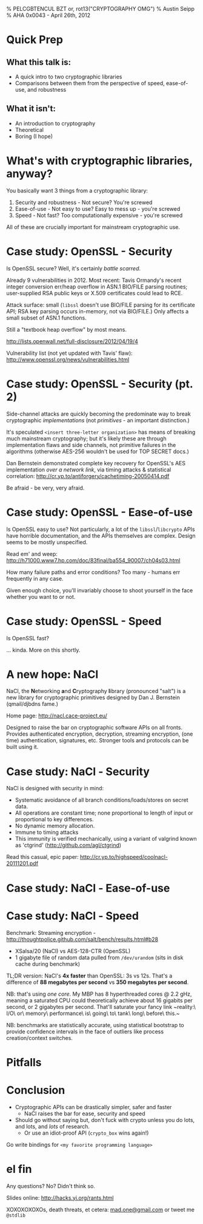% PELCGBTENCUL BZT or, rot13("CRYPTOGRAPHY OMG")
% Austin Seipp
% AHA 0x0043 - April 26th, 2012

# Quick Prep

## What this talk is:

 * A quick intro to two cryptographic libraries
 * Comparisons between them from the perspective of speed,
   ease-of-use, and robustness

## What it isn't:

 * An introduction to cryptography
 * Theoretical
 * Boring (I hope)

# What's with cryptographic libraries, anyway?

You basically want 3 things from a cryptographic library:

1. Security and robustness - Not secure? You're screwed
2. Ease-of-use - Not easy to use? Easy to mess up - you're screwed
3. Speed - Not fast? Too computationally expensive - you're screwed

All of these are crucially important for mainstream cryptographic use.

# Case study: OpenSSL - Security

Is OpenSSL secure? Well, it's certainly *battle scarred*.

Already 9 vulnerabilities in 2012. Most recent: Tavis Ormandy's recent
integer conversion err/heap overflow in ASN.1 BIO/FILE parsing routines;
user-supplied RSA public keys or X.509 certificates could lead to RCE.

Attack surface: small (`libssl` doesn't use BIO/FILE parsing for its
certificate API; RSA key parsing occurs in-memory, not via BIO/FILE.)
Only affects a small subset of ASN.1 functions.

Still a "textbook heap overflow" by most means.

<http://lists.openwall.net/full-disclosure/2012/04/19/4>

Vulnerability list (not yet updated with Tavis' flaw): <http://www.openssl.org/news/vulnerabilities.html>

# Case study: OpenSSL - Security (pt. 2)

Side-channel attacks are quickly becoming the predominate way to break
cryptographic *implementations* (not *primitives* - an important
distinction.)

It's speculated `<insert three-letter organization>` has means of
breaking much mainstream cryptography; but it's likely these are
through implementation flaws and side channels, not primitive failures
in the algorithms (otherwise AES-256 wouldn't be used for TOP SECRET
docs.)

Dan Bernstein demonstrated complete key recovery for OpenSSL's AES
implementation *over a network link*, via timing attacks & statistical
correlation: <http://cr.yp.to/antiforgery/cachetiming-20050414.pdf>

Be afraid - be very, very afraid.

# Case study: OpenSSL - Ease-of-use

Is OpenSSL easy to use? Not particularly, a lot of the
`libssl`/`libcrypto` APIs have horrible documentation, and the APIs
themselves are complex. Design seems to be mostly unspecified.

Read em' and weep: <http://h71000.www7.hp.com/doc/83final/ba554_90007/ch04s03.html>

How many failure paths and error conditions? Too many - humans err
frequently in any case.

Given enough choice, you'll invariably choose to shoot yourself in the
face whether you want to or not.

# Case study: OpenSSL - Speed

Is OpenSSL fast?

... kinda. More on this shortly.

# A new hope: NaCl

NaCl, the **N**etworking **a**nd **C**ryptography **l**ibrary
(pronounced "salt") is a new library for cryptographic primitives
designed by Dan J. Bernstein (qmail/djbdns fame.)

Home page: <http://nacl.cace-project.eu/>

Designed to raise the bar on cryptographic software APIs on all
fronts. Provides authenticated encryption, decryption, streaming
encryption, (one time) authentication, signatures, etc. Stronger tools
and protocols can be built using it.

# Case study: NaCl - Security

NaCl is designed with security in mind:

 * Systematic avoidance of all branch conditions/loads/stores on secret data.
 * All operations are constant time; none proportional to length of input or 
   proportional to key differences.
 * No dynamic memory allocation.
 * Immune to timing attacks
 * This immunity is verified mechanically, using a variant of valgrind
   known as 'ctgrind' (<http://github.com/agl/ctgrind>)

Read this casual, epic paper:
<http://cr.yp.to/highspeed/coolnacl-20111201.pdf>

# Case study: NaCl - Ease-of-use

# Case study: NaCl - Speed

Benchmark: Streaming encryption - <http://thoughtpolice.github.com/salt/bench/results.html#b28>

 * XSalsa/20 (NaCl) vs AES-128-CTR (OpenSSL)
 * 1 gigabyte file of random data pulled from `/dev/urandom` (sits in disk cache during benchmark)

TL;DR version: NaCl's **4x faster** than OpenSSL: 3s vs 12s. That's a
difference of **88 megabytes per second** vs **350 megabytes per
second**.

NB: that's using *one core*. My MBP has 8 hyperthreaded cores @ 2.2 gHz, meaning
a saturated CPU could theoretically achieve about 16 gigabits per
second, or 2 gigabytes per second. That'll saturate your fancy link
~reality:\ I/O\ or\ memory\ performance\ is\ going\ to\ tank\ long\ before\ this.~

NB: benchmarks are statistically accurate, using statistical bootstrap to provide confidence
intervals in the face of outliers like process creation/context switches.

# Pitfalls

# Conclusion

 * Cryptographic APIs can be drastically simpler, safer and faster
    * NaCl raises the bar for ease, security and speed
 * Should go without saying but, don't fuck with crypto unless you do
   lots, and lots, and *lots* of research.
    * Or use an idiot-proof API (`crypto_box` wins again!)

Go write bindings for `<my favorite programming language>`

# el fin

Any questions? No? Didn't think so.

Slides online: <http://hacks.yi.org/rants.html>

XOXOXOXOXOs, death threats, et cetera: <mad.one@gmail.com> or tweet me `@stdlib`
